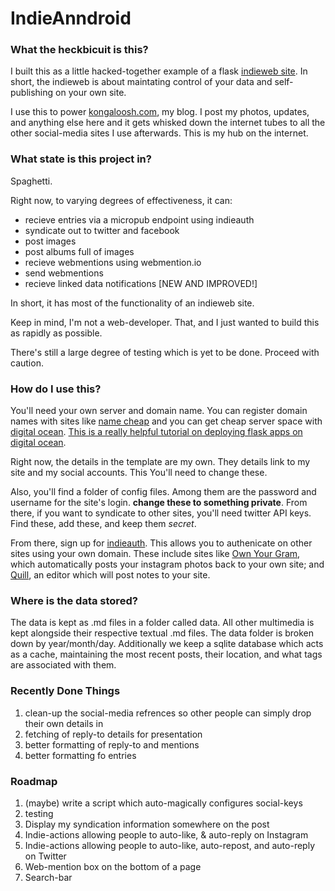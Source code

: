 # IndieAnndroid


### What the heckbicuit is this?

I built this as a little hacked-together example of a flask [indieweb site](http://indiewebcamp.com/). In short, the indieweb is about maintating control of your data and self-publishing on your own site. 

I use this to power [kongaloosh.com](http://kongaloosh.com), my blog. I post my photos, updates, and anything else here and it gets whisked down the internet tubes to all the other social-media sites I use afterwards. This is my hub on the internet.

### What state is this project in?

Spaghetti. 

Right now, to varying degrees of effectiveness, it can:
  
  * recieve entries via a micropub endpoint using indieauth
  * syndicate out to twitter and facebook
  * post images
  * post albums full of images
  * recieve webmentions using webmention.io
  * send webmentions
  * recieve linked data notifications [NEW AND IMPROVED!]

In short, it has most of the functionality of an indieweb site. 

Keep in mind, I'm not a web-developer. That, and I just wanted to build this as rapidly as possible. 

There's still a large degree of testing which is yet to be done. Proceed with caution. 

### How do I use this?

You'll need your own server and domain name. You can register domain names with sites like [name cheap](https://www.namecheap.com/) and you can get cheap server space with [digital ocean](https://www.digitalocean.com/). [This is a really helpful tutorial on deploying flask apps on digital ocean](http://blog.marksteve.com/deploy-a-flask-application-inside-a-digitalocean-droplet).

Right now, the details in the template are my own. They details link to my site and my social accounts. This You'll need to change these.

Also, you'll find a folder of config files. Among them are the password and username for the site's login. **change these to something private**. From there, if you want to syndicate to other sites, you'll need twitter API keys. Find these, add these, and keep them *secret*.

From there, sign up for [indieauth](https://indieauth.com/). This allows you to authenicate on other sites using your own domain. These include sites like [Own Your Gram](https://ownyourgram.com/), which automatically posts your instagram photos back to your own site; and [Quill](http://quill.p3k.io/), an editor which will post notes to your site.

### Where is the data stored?

The data is kept as .md files in a folder called data. All other multimedia is kept alongside their respective textual .md files. The data folder is broken down by year/month/day. Additionally we keep a sqlite database which acts as a cache, maintaining the most recent posts, their location, and what tags are associated with them.

### Recently Done Things
1. clean-up the social-media refrences so other people can simply drop their own details in
2. fetching of reply-to details for presentation
3. better formatting of reply-to and mentions
4. better formatting fo entries

### Roadmap

1. (maybe) write a script which auto-magically configures social-keys
2. testing
3. Display my syndication information somewhere on the post
4. Indie-actions allowing people to auto-like, & auto-reply on Instagram
5. Indie-actions allowing people to auto-like, auto-repost, and auto-reply on Twitter
6. Web-mention box on the bottom of a page
7. Search-bar
